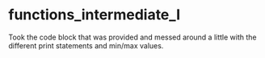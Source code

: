 # functions_intermediate_I
Took the code block that was provided and messed around a little with the different print statements and min/max values.
